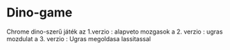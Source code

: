 # Dino-game
Chrome dino-szerű játék
az 1.verzio : alapveto  mozgasok
a 2. verzio : ugras mozdulat
a 3. verzio : Ugras megoldasa lassitassal
